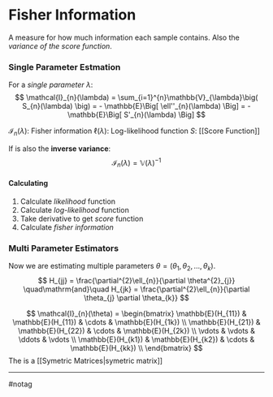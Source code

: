 # Fisher Information
A measure for how much information each sample contains. Also the *variance of the score function*.

### Single Parameter Estmation

For a *single parameter* $\lambda$:
$$
\mathcal{I}_{n}(\lambda)
= \sum_{i=1}^{n}\mathbb{V}_{\lambda}\big( S_{n}(\lambda) \big)
= - \mathbb{E}\Big[ \ell''_{n}(\lambda) \Big]
= - \mathbb{E}\Big[ S'_{n}(\lambda) 
\Big]
$$

$\mathcal{I}_{n}(\lambda)$: Fisher information
$\ell(\lambda)$: Log-likelihood function
$S$: [[Score Function]]

If is also the **inverse variance**:
$$
\mathcal{I}_{n}(\lambda) = \mathbb{V}(\lambda)^{-1}
$$

#### Calculating
1. Calculate *likelihood* function
2. Calculate *log-likelihood* function
3. Take derivative to get *score* function
4. Calculate *fisher information*

### Multi Parameter Estimators
Now we are estimating multiple parameters $\theta = (\theta_{1}, \theta_{2}, \dots, \theta_{k})$.
$$
H_{jj} = \frac{\partial^{2}\ell_{n}}{\partial \theta^{2}_{j}}
\quad\mathrm{and}\quad
H_{jk} = \frac{\partial^{2}\ell_{n}}{\partial \theta_{j} \partial \theta_{k}}
$$

$$
\mathcal{I}_{n}(\theta) =
\begin{bmatrix}
\mathbb{E}(H_{11}) & \mathbb{E}(H_{11}) & \cdots &  \mathbb{E}(H_{1k}) \\
\mathbb{E}(H_{21}) & \mathbb{E}(H_{22}) & \cdots &  \mathbb{E}(H_{2k}) \\
\vdots &  \vdots &  \ddots &  \vdots  \\
\mathbb{E}(H_{k1}) & \mathbb{E}(H_{k2}) & \cdots &  \mathbb{E}(H_{kk}) \\
\end{bmatrix}
$$
The is a [[Symetric Matrices|symetric matrix]]

---
#notag